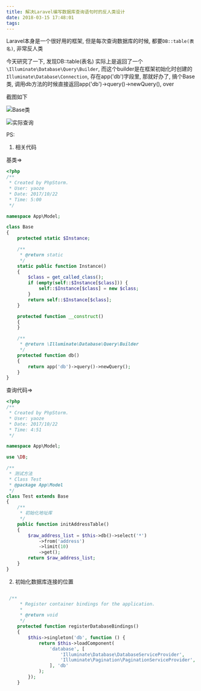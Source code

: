 ```yaml
---
title: 解决Laravel编写数据库查询语句时的反人类设计
date: 2018-03-15 17:48:01
tags:
---
```


Laravel本身是一个很好用的框架, 但是每次查询数据库的时候, 都要`DB::table(表名)`, 非常反人类

今天研究了一下, 发现DB::table(表名) 实际上是返回了一个`\Illuminate\Database\Query\Builder`, 而这个builder是在框架初始化时创建的`Illuminate\Database\Connection`, 存在app('db')字段里, 那就好办了, 搞个Base类, 调用db方法的时候直接返回app('db')->query()->newQuery(), over


截图如下

![Base类](http://ww1.sinaimg.cn/large/6671cfa8ly1fpk7hijeb3j20g50ah0sz.jpg)

![实际查询](http://ww1.sinaimg.cn/large/6671cfa8ly1fpk7hu5263j20k80cxjsd.jpg)


PS: 
1. 相关代码

基类=>
```php
<?php
/**
 * Created by PhpStorm.
 * User: yaoze
 * Date: 2017/10/22
 * Time: 5:00
 */

namespace App\Model;

class Base
{
    protected static $Instance;

    /**
     * @return static
     */
    static public function Instance()
    {
        $class = get_called_class();
        if (empty(self::$Instance[$class])) {
            self::$Instance[$class] = new $class;
        }
        return self::$Instance[$class];
    }

    protected function __construct()
    {
    }

    /**
     * @return \Illuminate\Database\Query\Builder
     */
    protected function db()
    {
        return app('db')->query()->newQuery();
    }
}

```

查询代码=>

```php
<?php
/**
 * Created by PhpStorm.
 * User: yaoze
 * Date: 2017/10/22
 * Time: 4:51
 */

namespace App\Model;

use \DB;

/**
 * 测试方法
 * Class Test
 * @package App\Model
 */
class Test extends Base
{
    /**
     * 初始化地址库
     */
    public function initAddressTable()
    {
        $raw_address_list = $this->db()->select('*')
            ->from('address')
            ->limit(10)
            ->get();
        return $raw_address_list;
    }
}

```


2.  初始化数据库连接的位置
```php

 /**
     * Register container bindings for the application.
     *
     * @return void
     */
    protected function registerDatabaseBindings()
    {
        $this->singleton('db', function () {
            return $this->loadComponent(
                'database', [
                    'Illuminate\Database\DatabaseServiceProvider',
                    'Illuminate\Pagination\PaginationServiceProvider',
                ], 'db'
            );
        });
    }


```